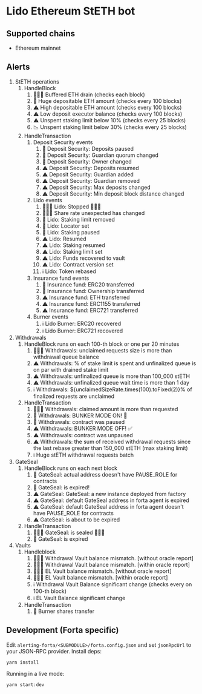 # Lido Ethereum StETH bot

## Supported chains

- Ethereum mainnet

## Alerts

1. StETH operations
   1. HandleBlock
      1. 🚨🚨🚨 Buffered ETH drain (checks each block)
      2. 🚨 Huge depositable ETH amount (checks every 100 blocks)
      3. ⚠️ High depositable ETH amount (checks every 100 blocks)
      4. ⚠️ Low deposit executor balance (checks every 100 blocks)
      5. ⚠️ Unspent staking limit below 10% (checks every 25 blocks)
      6. 📉 Unspent staking limit below 30% (checks every 25 blocks)
   2. HandleTransaction
      1. Deposit Security events
         1. 🚨 Deposit Security: Deposits paused
         2. 🚨 Deposit Security: Guardian quorum changed
         3. 🚨 Deposit Security: Owner changed
         4. ⚠️ Deposit Security: Deposits resumed
         5. ⚠️ Deposit Security: Guardian added
         6. ⚠️ Deposit Security: Guardian removed
         7. ⚠️ Deposit Security: Max deposits changed
         8. ⚠️ Deposit Security: Min deposit block distance changed
      2. Lido events
         1. 🚨🚨🚨 Lido: Stopped 🚨🚨🚨
         2. 🚨🚨🚨 Share rate unexpected has changed
         3. 🚨 Lido: Staking limit removed
         4. 🚨 Lido: Locator set
         5. 🚨 Lido: Staking paused
         6. ⚠️ Lido: Resumed
         7. ⚠️ Lido: Staking resumed
         8. ⚠️ Lido: Staking limit set
         9. ⚠️ Lido: Funds recovered to vault
         10. ⚠️ Lido: Contract version set
         11. ℹ️ Lido: Token rebased
      3. Insurance fund events
         1. 🚨 Insurance fund: ERC20 transferred
         2. 🚨 Insurance fund: Ownership transferred
         3. ⚠️ Insurance fund: ETH transferred
         4. ⚠️ Insurance fund: ERC1155 transferred
         5. ⚠️ Insurance fund: ERC721 transferred
      4. Burner events
         1. ℹ️ Lido Burner: ERC20 recovered
         2. ℹ️ Lido Burner: ERC721 recovered
2. Withdrawals
   1. HandleBlock runs on each 100-th block or one per 20 minutes
      1. 🚨🚨🚨 Withdrawals: unclaimed requests size is more than withdrawal queue balance
      2. ⚠️ Withdrawals: <limitRate>% of stake limit is spent and unfinalized queue is on par with drained stake
         limit
      3. ⚠️ Withdrawals: unfinalized queue is more than 100_000 stETH
      4. ⚠️ Withdrawals: unfinalized queue wait time is <hours> more than 1 day
      5. ℹ️ Withdrawals: ${unclaimedSizeRate.times(100).toFixed(2)}% of finalized requests are unclaimed
   2. HandleTransaction
      1. 🚨🚨🚨 Withdrawals: claimed amount is more than requested
      2. 🚨 Withdrawals: BUNKER MODE ON! 🚨
      3. 🚨 Withdrawals: contract was paused
      4. ⚠️ Withdrawals: BUNKER MODE OFF! ✅
      5. ⚠️ Withdrawals: contract was unpaused
      6. ⚠️ Withdrawals: the sum of received withdrawal requests since the last rebase greater than 150_000 stETH (max
         staking limit)
      7. ℹ️ Huge stETH withdrawal requests batch
3. GateSeal
   1. HandleBlock runs on each next block
      1. 🚨 GateSeal: actual address doesn't have PAUSE_ROLE for contracts
      2. 🚨 GateSeal: is expired!
      3. ⚠️ GateSeal: GateSeal: a new instance deployed from factory
      4. ⚠️ GateSeal: default GateSeal address in forta agent is expired
      5. ⚠️️ GateSeal: default GateSeal address in forta agent doesn't have PAUSE_ROLE for contracts
      6. ⚠️ GateSeal: is about to be expired
   2. HandleTransaction
      1. 🚨🚨🚨 GateSeal: is sealed 🚨🚨🚨
      2. 🚨 GateSeal: is expired
4. Vaults
   1. Handleblock
      1. 🚨🚨🚨 Withdrawal Vault balance mismatch. [without oracle report]
      2. 🚨🚨🚨 Withdrawal Vault balance mismatch. [within oracle report]
      3. 🚨🚨🚨 EL Vault balance mismatch. [without oracle report]
      4. 🚨🚨🚨 EL Vault balance mismatch. [within oracle report]
      5. ℹ️ Withdrawal Vault Balance significant change (checks every on 100-th block)
      6. ℹ️ EL Vault Balance significant change
   2. HandleTransaction
      1. 🚨 Burner shares transfer

## Development (Forta specific)

Edit `alerting-forta/<SUBMODULE>/forta.config.json` and set `jsonRpcUrl` to your JSON-RPC provider. Install deps:

```
yarn install
```

Running in a live mode:

```
yarn start:dev
```
